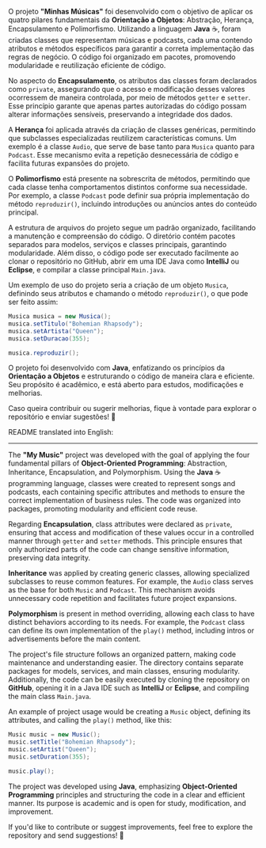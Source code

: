 O projeto **"Minhas Músicas"** foi desenvolvido com o objetivo de aplicar os quatro pilares fundamentais da **Orientação a Objetos**: Abstração, Herança, Encapsulamento e Polimorfismo. Utilizando a linguagem **Java** ☕, foram criadas classes que representam músicas e podcasts, cada uma contendo atributos e métodos específicos para garantir a correta implementação das regras de negócio. O código foi organizado em pacotes, promovendo modularidade e reutilização eficiente de código.

No aspecto do **Encapsulamento**, os atributos das classes foram declarados como `private`, assegurando que o acesso e modificação desses valores ocorressem de maneira controlada, por meio de métodos `getter` e `setter`. Esse princípio garante que apenas partes autorizadas do código possam alterar informações sensíveis, preservando a integridade dos dados.  

A **Herança** foi aplicada através da criação de classes genéricas, permitindo que subclasses especializadas reutilizem características comuns. Um exemplo é a classe `Audio`, que serve de base tanto para `Musica` quanto para `Podcast`. Esse mecanismo evita a repetição desnecessária de código e facilita futuras expansões do projeto.  

O **Polimorfismo** está presente na sobrescrita de métodos, permitindo que cada classe tenha comportamentos distintos conforme sua necessidade. Por exemplo, a classe `Podcast` pode definir sua própria implementação do método `reproduzir()`, incluindo introduções ou anúncios antes do conteúdo principal.

A estrutura de arquivos do projeto segue um padrão organizado, facilitando a manutenção e compreensão do código. O diretório contém pacotes separados para modelos, serviços e classes principais, garantindo modularidade. Além disso, o código pode ser executado facilmente ao clonar o repositório no GitHub, abrir em uma IDE Java como **IntelliJ** ou **Eclipse**, e compilar a classe principal `Main.java`.

Um exemplo de uso do projeto seria a criação de um objeto `Musica`, definindo seus atributos e chamando o método `reproduzir()`, o que pode ser feito assim:

```java
Musica musica = new Musica();
musica.setTitulo("Bohemian Rhapsody");
musica.setArtista("Queen");
musica.setDuracao(355);

musica.reproduzir();
```

O projeto foi desenvolvido com **Java**, enfatizando os princípios da **Orientação a Objetos** e estruturando o código de maneira clara e eficiente. Seu propósito é acadêmico, e está aberto para estudos, modificações e melhorias.

Caso queira contribuir ou sugerir melhorias, fique à vontade para explorar o repositório e enviar sugestões! 🚀   



README translated into English:

---

The **"My Music"** project was developed with the goal of applying the four fundamental pillars of **Object-Oriented Programming**: Abstraction, Inheritance, Encapsulation, and Polymorphism. Using the **Java** ☕ programming language, classes were created to represent songs and podcasts, each containing specific attributes and methods to ensure the correct implementation of business rules. The code was organized into packages, promoting modularity and efficient code reuse.

Regarding **Encapsulation**, class attributes were declared as `private`, ensuring that access and modification of these values occur in a controlled manner through `getter` and `setter` methods. This principle ensures that only authorized parts of the code can change sensitive information, preserving data integrity.

**Inheritance** was applied by creating generic classes, allowing specialized subclasses to reuse common features. For example, the `Audio` class serves as the base for both `Music` and `Podcast`. This mechanism avoids unnecessary code repetition and facilitates future project expansions.

**Polymorphism** is present in method overriding, allowing each class to have distinct behaviors according to its needs. For example, the `Podcast` class can define its own implementation of the `play()` method, including intros or advertisements before the main content.

The project's file structure follows an organized pattern, making code maintenance and understanding easier. The directory contains separate packages for models, services, and main classes, ensuring modularity. Additionally, the code can be easily executed by cloning the repository on **GitHub**, opening it in a Java IDE such as **IntelliJ** or **Eclipse**, and compiling the main class `Main.java`.

An example of project usage would be creating a `Music` object, defining its attributes, and calling the `play()` method, like this:

```java
Music music = new Music();
music.setTitle("Bohemian Rhapsody");
music.setArtist("Queen");
music.setDuration(355);

music.play();
```

The project was developed using **Java**, emphasizing **Object-Oriented Programming** principles and structuring the code in a clear and efficient manner. Its purpose is academic and is open for study, modification, and improvement.

If you'd like to contribute or suggest improvements, feel free to explore the repository and send suggestions! 🚀  
